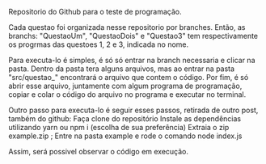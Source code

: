 Repositorio do Github para o teste de programação.

Cada questao foi organizada nesse repositorio por branches. Então, as branchs: "QuestaoUm", "QuestaoDois" e "Questao3" tem respectivamente os progrmas das questoes 1, 2 e 3, indicada no nome. 

Para executa-lo é simples, é só só entrar na branch necessaria e clicar na pasta. Dentro da pasta tera alguns arquivos, mas ao entrar na pasta "src/questao_" encontrará o arquivo que contem o código. Por fim, é só abrir esse arquivo, juntamente com algum programa de programação, copiar e colar o código do arquivo no programa e executar no terminal.

Outro passo para executa-lo é seguir esses passos, retirada de outro post, também do github:
Faça clone do repositório
Instale as dependências utilizando yarn ou npm i (escolha de sua preferência)
Extraia o zip example.zip ;
Entre na pasta example e rode o comando node index.js

Assim, será possivel observar o código em execução.
